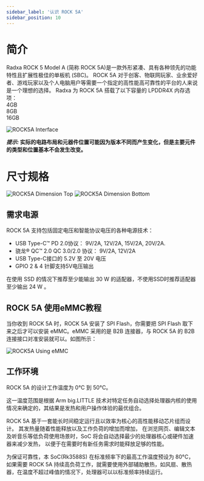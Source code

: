 ```yaml
---
sidebar_label: '认识 ROCK 5A'
sidebar_position: 10
---
```


# 简介

Radxa ROCK 5 Model A (简称 ROCK 5A)是一款外形紧凑、具有各种领先的功能特性且扩展性极佳的单板机 (SBC)。
ROCK 5A 对于创客、物联网玩家、业余爱好者、游戏玩家以及个人电脑用户等需要一个指定的高性能高可靠性的平台的人来说是一个理想的选择。 
Radxa 为 ROCK 5A 搭载了以下容量的 LPDDR4X 内存选项：  
4GB  
8GB  
16GB  

![ROCK5A Interface](/img/rock5a/rock5a_interfaces.webp)

**_提示:_ 实际的电路布局和元器件位置可能因为版本不同而产生变化，但是主要元件的类型和位置基本不会发生改变。**

# 尺寸规格

![ROCK5A Dimension Top](/img/rock5a/rock5a-dimension-top.webp)
![ROCK5A Dimension Bottom](/img/rock5a/rock5a-dimension-bottom.webp)

## 需求电源

ROCK 5A 支持包括固定电压和智能协议电压的各种电源技术：  

- USB Type-C™ PD 2.0协议： 9V/2A, 12V/2A, 15V/2A, 20V/2A.
- 骁龙® QC™ 2.0 QC 3.0/2.0 协议： 9V/2A, 12V/2A
- USB Type-C接口的 5.2V 至 20V 电压
- GPIO 2 & 4 针脚支持5V电压输出

在使用 SSD 的情况下推荐至少能输出 30 W 的适配器，不使用SSD时推荐适配器至少输出 24 W 。

## ROCK 5A 使用eMMC教程  
当你收到 ROCK 5A 时，ROCK 5A 安装了 SPI Flash，你需要把 SPI Flash 取下来之后才可以安装 eMMC。eMMC 采用的是 B2B 连接器，与 ROCK 5A 的 B2B 连接接口对准安装就可以。如图所示：

![ROCK5A Using eMMC](/img/rock5a/rock5a-use-emmc.webp)

## 工作环境

ROCK 5A 的设计工作温度为 0°C 到 50°C。  

这一温度范围是根据 Arm big.LITTLE 技术对特定任务自动选择处理器内核的使用情况来确定的，其结果是发热和用户操作体验的最优组合。  

ROCK 5A 基于一套能长时间稳定运行且以效率为核心的高性能移动芯片组而设计。 其发热量随着性能释放以及工作负荷的增加而增加， 
在浏览网页、编辑文本及听音乐等低负荷使用场景时，SoC 将会自动选择最少的处理器核心或硬件加速器来减少发热， 以便于在需要时有新任务需求时能释放足够的性能。 

为保证可靠性，本 SoC(Rk3588S) 在标准频率下的最高工作温度预设为 80°C，如果需要 ROCK 5A 持续高负荷工作，就需要使用外部辅助散热，如风扇、散热器，在温度不超过峰值的情况下，处理器可以以标准频率持续运行。  
